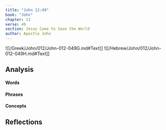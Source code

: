 ```yaml
---
title: "John 12:49"
book: "John"
chapter: 12
verse: 49
section: Jesus Came to Save the World
author: Apostle John
---
```

![[/Greek/John/012/John-012-049G.md#Text]]
![[/Hebrew/John/012/John-012-049H.md#Text]]

## Analysis

#### Words

#### Phrases

#### Concepts

## Reflections
